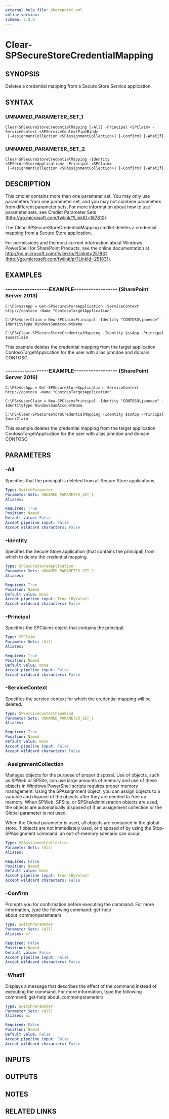 ```yaml
---
external help file: sharepoint.xml
online version: 
schema: 2.0.0
---
```


# Clear-SPSecureStoreCredentialMapping

## SYNOPSIS
Deletes a credential mapping from a Secure Store Service application.

## SYNTAX

### UNNAMED_PARAMETER_SET_1
```
Clear-SPSecureStoreCredentialMapping [-All] -Principal <SPClaim> -ServiceContext <SPServiceContextPipeBind>
 [-AssignmentCollection <SPAssignmentCollection>] [-Confirm] [-WhatIf]
```

### UNNAMED_PARAMETER_SET_2
```
Clear-SPSecureStoreCredentialMapping -Identity <SPSecureStoreApplication> -Principal <SPClaim>
 [-AssignmentCollection <SPAssignmentCollection>] [-Confirm] [-WhatIf]
```

## DESCRIPTION
This cmdlet contains more than one parameter set.
You may only use parameters from one parameter set, and you may not combine parameters from different parameter sets.
For more information about how to use parameter sets, see Cmdlet Parameter Sets (http://go.microsoft.com/fwlink/?LinkID=187810).

The Clear-SPSecureStoreCredentialMapping cmdlet deletes a credential mapping from a Secure Store application.

For permissions and the most current information about Windows PowerShell for SharePoint Products, see the online documentation at http://go.microsoft.com/fwlink/p/?LinkId=251831 (http://go.microsoft.com/fwlink/p/?LinkId=251831).

## EXAMPLES

### ------------------EXAMPLE------------------ (SharePoint Server 2013)
```
C:\PS>$ssApp = Get-SPSecureStoreApplication -ServiceContext http://contoso -Name "ContosoTargetApplication"

C:\PS>$userClaim = New-SPClaimsPrincipal -Identity "CONTOSO\janedoe" -IdentityType WindowsSamAccountName

C:\PS>Clear-SPSecureStoreCredentialMapping -Identity $ssApp -Principal $userClaim
```

This example deletes the credential mapping from the target application ContosoTargetApplication for the user with alias johndoe and domain CONTOSO.

### ------------------EXAMPLE------------------ (SharePoint Server 2016)
```
C:\PS>$ssApp = Get-SPSecureStoreApplication -ServiceContext http://contoso -Name "ContosoTargetApplication"

C:\PS>$userClaim = New-SPClaimsPrincipal -Identity "CONTOSO\janedoe" -IdentityType WindowsSamAccountName

C:\PS>Clear-SPSecureStoreCredentialMapping -Identity $ssApp -Principal $userClaim
```

This example deletes the credential mapping from the target application ContosoTargetApplication for the user with alias johndoe and domain CONTOSO.

## PARAMETERS

### -All
Specifies that the principal is deleted from all Secure Store applications.

```yaml
Type: SwitchParameter
Parameter Sets: UNNAMED_PARAMETER_SET_1
Aliases: 

Required: True
Position: Named
Default value: False
Accept pipeline input: False
Accept wildcard characters: False
```

### -Identity
Specifies the Secure Store application (that contains the principal) from which to delete the credential mapping.

```yaml
Type: SPSecureStoreApplication
Parameter Sets: UNNAMED_PARAMETER_SET_2
Aliases: 

Required: True
Position: Named
Default value: None
Accept pipeline input: True (ByValue)
Accept wildcard characters: False
```

### -Principal
Specifies the SPClaims object that contains the principal.

```yaml
Type: SPClaim
Parameter Sets: (All)
Aliases: 

Required: True
Position: Named
Default value: None
Accept pipeline input: False
Accept wildcard characters: False
```

### -ServiceContext
Specifies the service context for which the credential mapping will be deleted.

```yaml
Type: SPServiceContextPipeBind
Parameter Sets: UNNAMED_PARAMETER_SET_1
Aliases: 

Required: True
Position: Named
Default value: None
Accept pipeline input: False
Accept wildcard characters: False
```

### -AssignmentCollection
Manages objects for the purpose of proper disposal.
Use of objects, such as SPWeb or SPSite, can use large amounts of memory and use of these objects in Windows PowerShell scripts requires proper memory management.
Using the SPAssignment object, you can assign objects to a variable and dispose of the objects after they are needed to free up memory.
When SPWeb, SPSite, or SPSiteAdministration objects are used, the objects are automatically disposed of if an assignment collection or the Global parameter is not used.

When the Global parameter is used, all objects are contained in the global store.
If objects are not immediately used, or disposed of by using the Stop-SPAssignment command, an out-of-memory scenario can occur.

```yaml
Type: SPAssignmentCollection
Parameter Sets: (All)
Aliases: 

Required: False
Position: Named
Default value: None
Accept pipeline input: True (ByValue)
Accept wildcard characters: False
```

### -Confirm
Prompts you for confirmation before executing the command.
For more information, type the following command: get-help about_commonparameters

```yaml
Type: SwitchParameter
Parameter Sets: (All)
Aliases: cf

Required: False
Position: Named
Default value: False
Accept pipeline input: False
Accept wildcard characters: False
```

### -WhatIf
Displays a message that describes the effect of the command instead of executing the command.
For more information, type the following command: get-help about_commonparameters

```yaml
Type: SwitchParameter
Parameter Sets: (All)
Aliases: wi

Required: False
Position: Named
Default value: False
Accept pipeline input: False
Accept wildcard characters: False
```

## INPUTS

## OUTPUTS

## NOTES

## RELATED LINKS

